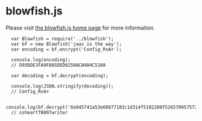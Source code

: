 blowfish.js
===========

Please visit [the blowfish.js home page](http://dren.ch/js_blowfish/) for more information.

```
  var Blowfish = require('../blowfish');
  var bf = new Blowfish('jaas is the way');
  var encoding = bf.encrypt('Config_RsA+');

  console.log(encoding);
  // D93DDE3FA9F885DED0258ACB404C510A

  var decoding = bf.decrypt(encoding);

  console.log(JSON.stringify(decoding));
  // Config_RsA+

  console.log(bf.decrypt('0a945741a53e60877183c1d314f5102209f526570957572b'));
  // ssheartTB007writer

```
